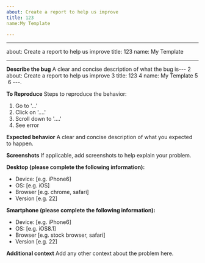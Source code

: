```yaml
---
about: Create a report to help us improve
title: 123
name:My Template

---
```

---
about: Create a report to help us improve
title: 123
name: My Template

---

**Describe the bug**
A clear and concise description of what the bug is---
2
about: Create a report to help us improve
3
title: 123
4
name: My Template
5
​
6
---.

**To Reproduce**
Steps to reproduce the behavior:
1. Go to '...'
2. Click on '....'
3. Scroll down to '....'
4. See error

**Expected behavior**
A clear and concise description of what you expected to happen.

**Screenshots**
If applicable, add screenshots to help explain your problem.

**Desktop (please complete the following information):**
 - Device: [e.g. iPhone6]
 - OS: [e.g. iOS]
 - Browser [e.g. chrome, safari]
 - Version [e.g. 22]

**Smartphone (please complete the following information):**
 - Device: [e.g. iPhone6]
 - OS: [e.g. iOS8.1]
 - Browser [e.g. stock browser, safari]
 - Version [e.g. 22]

**Additional context**
Add any other context about the problem here.
